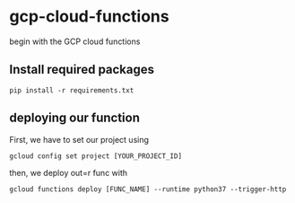 # gcp-cloud-functions
begin with the GCP cloud functions


## Install required packages 
```
pip install -r requirements.txt
```
## deploying our function
First, we have to set our project using
```
gcloud config set project [YOUR_PROJECT_ID]
```

then, we deploy out=r func with 
```
gcloud functions deploy [FUNC_NAME] --runtime python37 --trigger-http
```